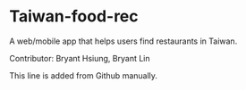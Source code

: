 # Taiwan-food-rec
A web/mobile app that helps users find restaurants in Taiwan.

Contributor: Bryant Hsiung, Bryant Lin 

This line is added from Github manually.
